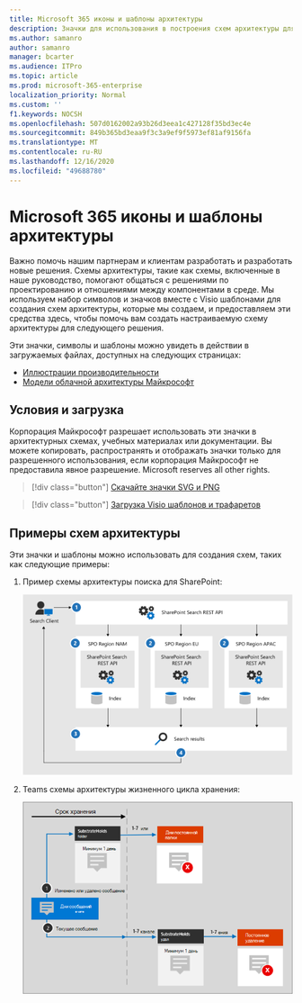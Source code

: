```yaml
---
title: Microsoft 365 иконы и шаблоны архитектуры
description: Значки для использования в построения схем архитектуры для Microsoft 365.
ms.author: samanro
author: samanro
manager: bcarter
ms.audience: ITPro
ms.topic: article
ms.prod: microsoft-365-enterprise
localization_priority: Normal
ms.custom: ''
f1.keywords: NOCSH
ms.openlocfilehash: 507d0162002a93b26d3eea1c427128f35bd3ec4e
ms.sourcegitcommit: 849b365bd3eaa9f3c3a9ef9f5973ef81af9156fa
ms.translationtype: MT
ms.contentlocale: ru-RU
ms.lasthandoff: 12/16/2020
ms.locfileid: "49688780"
---
```

# <a name="microsoft-365-architecture-icons-and-templates"></a>Microsoft 365 иконы и шаблоны архитектуры

Важно помочь нашим партнерам и клиентам разработать и разработать новые решения. Схемы архитектуры, такие как схемы, включенные в наше руководство, помогают общаться с решениями по проектированию и отношениями между компонентами в среде. Мы используем набор символов и значков вместе с Visio шаблонами для создания схем архитектуры, которые мы создаем, и предоставляем эти средства здесь, чтобы помочь вам создать настраиваемую схему архитектуры для следующего решения.

Эти значки, символы и шаблоны можно увидеть в действии в загружаемых файлах, доступных на следующих страницах:

- [Иллюстрации производительности](productivity-illustrations.md)
- [Модели облачной архитектуры Майкрософт](cloud-architecture-models.md)

## <a name="terms-and-download"></a>Условия и загрузка

Корпорация Майкрософт разрешает использовать эти значки в архитектурных схемах, учебных материалах или документации. Вы можете копировать, распространять и отображать значки только для разрешенного использования, если корпорация Майкрософт не предоставила явное разрешение. Microsoft reserves all other rights.


 > [!div class="button"]
 > [Скачайте значки SVG и PNG](https://go.microsoft.com/fwlink/?linkid=869455)

 > [!div class="button"]
 > [Загрузка Visio шаблонов и трафаретов](https://go.microsoft.com/fwlink/?linkid=2056186)

## <a name="example-architecture-diagrams"></a>Примеры схем архитектуры

Эти значки и шаблоны можно использовать для создания схем, таких как следующие примеры:

1. Пример схемы архитектуры поиска для SharePoint:

    ![Пример архитектуры поиска для SharePoint](../media/configure-search-for-multi-geo-image1-1.png)

2. Teams схемы архитектуры жизненного цикла хранения:

    ![Teams жизненного цикла хранения](../media/TeamsRetentionLifecycle.png)

